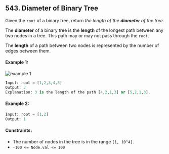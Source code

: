 ## 543. Diameter of Binary Tree

Given the `root` of a binary tree, return _the length of the **diameter** of the tree._

The **diameter** of a binary tree is the **length** of the longest path between any two nodes in a tree. This path may or may not pass through the `root`.

The **length** of a path between two nodes is represented by the number of edges between them.

#### Example 1:
![example 1](https://assets.leetcode.com/uploads/2021/03/06/diamtree.jpg)
```py
Input: root = [1,2,3,4,5]
Output: 3
Explanation: 3 is the length of the path [4,2,1,3] or [5,2,1,3].
```
#### Example 2:
```py
Input: root = [1,2]
Output: 1
```

#### Constraints:

- The number of nodes in the tree is in the range `[1, 10^4]`.
- `-100 <= Node.val <= 100`